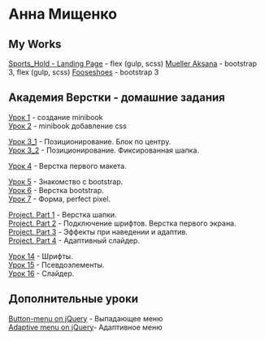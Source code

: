 # Анна Мищенко
## My Works

[Sports_Hold - Landing Page](https://anna-mish.github.io/Sports_Hold-Landing_Page/) - flex (gulp, scss)
[Mueller Aksana](https://anna-mish.github.io/Mueller%20Aksana/) - bootstrap 3, flex (gulp, scss)
[Fooseshoes](https://anna-mish.github.io/Fooseshoes/) - bootstrap 3  



## Академия Верстки - домашние задания
[Урок 1](https://anna-mish.github.io/lesson%201%20-%20minibook/ "minibook") - создание minibook  
[Урок 2](https://anna-mish.github.io/lesson%202%20-%20mini-book/) - minibook добавление css  

[Урок 3_1](https://anna-mish.github.io/lesson%203_1%20-%20%D0%BF%D0%BE%D0%B7%D0%B8%D1%86%D0%B8%D0%BE%D0%BD%D0%B8%D1%80%D0%BE%D0%B2%D0%B0%D0%BD%D0%B8%D0%B5/) - Позиционирование. Блок по центру.  
[Урок 3_2](https://anna-mish.github.io/lesson%203_2%20-%20%D0%BF%D0%BE%D0%B7%D0%B8%D1%86%D0%B8%D0%BE%D0%BD%D0%B8%D1%80%D0%BE%D0%B2%D0%B0%D0%BD%D0%B8e/) - Позиционирование. Фиксированная шапка.  

[Урок 4](https://anna-mish.github.io/lesson%204%20-%20%D0%BF%D0%B5%D1%80%D0%B2%D1%8B%D0%B9%20%D0%BC%D0%B0%D0%BA%D0%B5%D1%82/) - Верстка первого макета.  

[Урок 5](https://anna-mish.github.io/lesson%205%20-%20%D0%B7%D0%BD%D0%B0%D0%BA%D0%BE%D0%BC%D1%81%D1%82%D0%B2%D0%BE%20%D1%81%20bootstrap/) - Знакомство с bootstrap.  
[Урок 6](https://anna-mish.github.io/lesson%206%20-%20%D0%B2%D0%B5%D1%80%D1%81%D1%82%D0%BA%D0%B0%20bootstrap/) - Верстка bootstrap.  
[Урок 7](https://anna-mish.github.io/lesson%207%20-%20form.%20pixel%20perfect/) - Форма, perfect pixel.  

[Project. Part 1](https://anna-mish.github.io/Project.%20Part%201%20-%20%D0%B2%D0%B5%D1%80%D1%81%D1%82%D0%BA%D0%B0%20%D1%88%D0%B0%D0%BF%D0%BA%D0%B8/) - Верстка шапки.  
[Project. Part 2](https://anna-mish.github.io/Project.%20Part%202%20-%20%D0%9F%D0%BE%D0%B4%D0%BA%D0%BB%D1%8E%D1%87%D0%B5%D0%BD%D0%B8%D0%B5%20%D1%88%D1%80%D0%B8%D1%84%D1%82%D0%BE%D0%B2.%20%D0%92%D0%B5%D1%80%D1%81%D1%82%D0%BA%D0%B0%20%D0%BF%D0%B5%D1%80%D0%B2%D0%BE%D0%B3%D0%BE%20%D1%8D%D0%BA%D1%80%D0%B0%D0%BD%D0%B0/) - Подключение шрифтов. Верстка первого экрана.  
[Project. Part 3](https://anna-mish.github.io/Project.%20Part%203%20-%20%D1%8D%D1%84%D1%84%D0%B5%D0%BA%D1%82%D1%8B%20%D0%BF%D1%80%D0%B8%20%D0%BD%D0%B0%D0%B2%D0%B5%D0%B4%D0%B5%D0%BD%D0%B8%D0%B8%20%D0%B8%20%D0%B0%D0%B4%D0%B0%D0%BF%D1%82%D0%B8%D0%B2/) - Эффекты при наведении и адаптив.  
[Project. Part 4](https://anna-mish.github.io/Project.%20Part%204%20-%20%D0%B0%D0%B4%D0%B0%D0%BF%D1%82%D0%B8%D0%B2%D0%BD%D1%8B%D0%B9%20%D1%81%D0%BB%D0%B0%D0%B9%D0%B4%D0%B5%D1%80/) -  Aдаптивный слайдер.  
  
[Урок 14](https://anna-mish.github.io/lesson%2014%20-%20%D1%88%D1%80%D0%B8%D1%84%D1%82%D1%8B/) - Шрифты.  
[Урок 15](https://anna-mish.github.io/lesson%2015%20-%20%D0%BF%D1%81%D0%B5%D0%B2%D0%B4%D0%BE%D1%8D%D0%BB%D0%B5%D0%BC%D0%B5%D0%BD%D1%82%D1%8B/) - Псевдоэлементы.  
[Урок 16](https://anna-mish.github.io/lesson%2016%20-%20%D1%81%D0%BB%D0%B0%D0%B9%D0%B4%D0%B5%D1%80/) - Слайдер.  

## Дополнительные уроки  

[Button-menu on jQuery](https://anna-mish.github.io/Button-menu%20on%20jQuery/) - Выпадающее меню   
[Adaptive menu on jQuery](https://anna-mish.github.io/Adaptive%20menu%20jQuery/)- Адаптивное меню   



